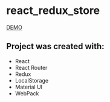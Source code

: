 # react_redux_store
[DEMO](https://zarichnyi.github.io/react_redux_store/)

## Project was created with:
- React
- React Router
- Redux
- LocalStorage
- Material UI
- WebPack
